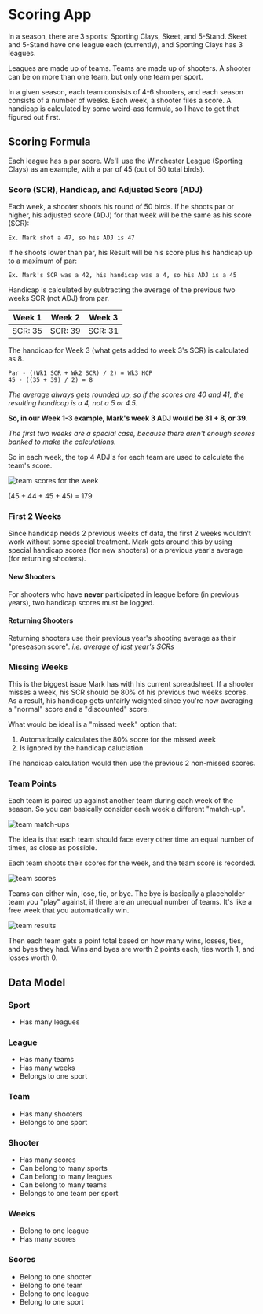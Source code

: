 Scoring App
================

In a season, there are 3 sports: Sporting Clays, Skeet, and 5-Stand. Skeet and 5-Stand have one league each (currently), and Sporting Clays has 3 leagues.

Leagues are made up of teams. Teams are made up of shooters. A shooter can be on more than one team, but only one team per sport.

In a given season, each team consists of 4-6 shooters, and each season consists of a number of weeks. Each week, a shooter files a score. A handicap is calculated by some weird-ass formula, so I have to get that figured out first.

## Scoring Formula

Each league has a par score. We'll use the Winchester League (Sporting Clays) as an example, with a par of 45 (out of 50 total birds).

### Score (SCR), Handicap, and Adjusted Score (ADJ)

Each week, a shooter shoots his round of 50 birds. If he shoots par or higher, his adjusted score (ADJ) for that week will be the same as his score (SCR):

```
Ex. Mark shot a 47, so his ADJ is 47
```

If he shoots lower than par, his Result will be his score plus his handicap up to a maximum of par:

```
Ex. Mark's SCR was a 42, his handicap was a 4, so his ADJ is a 45
```

Handicap is calculated by subtracting the average of the previous two weeks SCR (not ADJ) from par.

Week 1 | Week 2 | Week 3
-- | -- | --
SCR: 35 | SCR: 39 | SCR: 31

The handicap for Week 3 (what gets added to week 3's SCR) is calculated as 8.

```
Par - ((Wk1 SCR + Wk2 SCR) / 2) = Wk3 HCP
45 - ((35 + 39) / 2) = 8
```
*The average always gets rounded up, so if the scores are 40 and 41, the resulting handicap is a 4, not a 5 or 4.5.*

**So, in our Week 1-3 example, Mark's week 3 ADJ would be 31 + 8, or 39.**

*The first two weeks are a special case, because there aren't enough scores banked to make the calculations.*

So in each week, the top 4 ADJ's for each team are used to calculate the team's score.

![team scores for the week](http://monosnap.com/image/fEglPeCnoUun0GjgRbWyS2hPJVIIW9.png)

(45 + 44 + 45 + 45) = 179

### First 2 Weeks

Since handicap needs 2 previous weeks of data, the first 2 weeks wouldn't work without some special treatment. Mark gets around this by using special handicap scores (for new shooters) or a previous year's average (for returning shooters).

#### New Shooters

For shooters who have **never** participated in league before (in previous years), two handicap scores must be logged.

#### Returning Shooters

Returning shooters use their previous year's shooting average as their "preseason score". *i.e. average of last year's SCRs*

### Missing Weeks

This is the biggest issue Mark has with his current spreadsheet. If a shooter misses a week, his SCR should be 80% of his previous two weeks scores. As a result, his handicap gets unfairly weighted since you're now averaging a "normal" score and a "discounted" score.

What would be ideal is a "missed week" option that:

1. Automatically calculates the 80% score for the missed week
2. Is ignored by the handicap caluclation

The handicap calculation would then use the previous 2 non-missed scores.

### Team Points

Each team is paired up against another team during each week of the season. So you can basically consider each week a different "match-up".

![team match-ups](http://monosnap.com/image/3pDZaFacxXWA6awF1LIMyMO2thpBi4.png)

The idea is that each team should face every other time an equal number of times, as close as possible.

Each team shoots their scores for the week, and the team score is recorded.

![team scores](http://monosnap.com/image/qlKO55aoPkanoHD6tGLLES9qQWcu5k.png)

Teams can either win, lose, tie, or bye. The bye is basically a placeholder team you "play" against, if there are an unequal number of teams. It's like a free week that you automatically win.

![team results](http://monosnap.com/image/Ys3w5um6qXQQSXA7v3wZy6Ylga8sqQ.png)

Then each team gets a point total based on how many wins, losses, ties, and byes they had. Wins and byes are worth 2 points each, ties worth 1, and losses worth 0.

## Data Model

### Sport

* Has many leagues

### League

* Has many teams
* Has many weeks
* Belongs to one sport

### Team

* Has many shooters
* Belongs to one sport

### Shooter

* Has many scores
* Can belong to many sports
* Can belong to many leagues
* Can belong to many teams
* Belongs to one team per sport

### Weeks

* Belong to one league
* Has many scores

### Scores

* Belong to one shooter
* Belong to one team
* Belong to one league
* Belong to one sport
